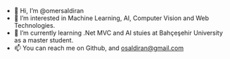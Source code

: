 - 👋 Hi, I’m @omersaldiran
- 👀 I’m interested in Machine Learning, AI, Computer Vision and Web Technologies.
- 🌱 I’m currently learning .Net MVC and AI stuies at Bahçeşehir University as a master student.
- 📫 You can reach me on Github, and osaldiran@gmail.com

<!---
omersaldiran/omersaldiran is a ✨ special ✨ repository because its `README.md` (this file) appears on your GitHub profile.
You can click the Preview link to take a look at your changes.
--->
